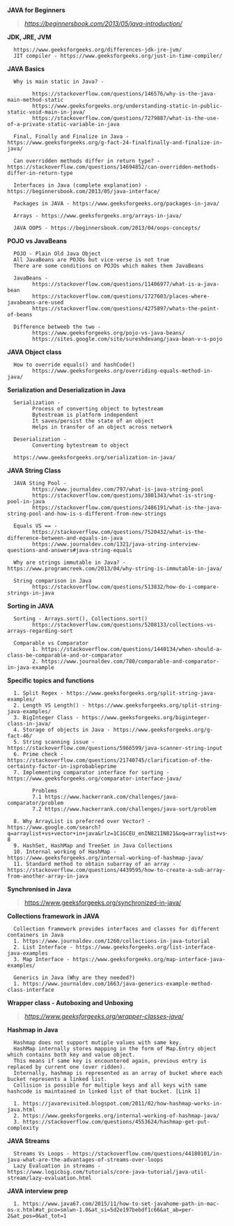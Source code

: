 **JAVA for Beginners**
> *https://beginnersbook.com/2013/05/java-introduction/*

**JDK, JRE, JVM**

      https://www.geeksforgeeks.org/differences-jdk-jre-jvm/
      JIT compiler - https://www.geeksforgeeks.org/just-in-time-compiler/

**JAVA Basics**

      Why is main static in Java? - 
      
            https://stackoverflow.com/questions/146576/why-is-the-java-main-method-static
            https://www.geeksforgeeks.org/understanding-static-in-public-static-void-main-in-java/
            https://stackoverflow.com/questions/7279887/what-is-the-use-of-a-private-static-variable-in-java
            
      Final, Finally and Finalize in Java - https://www.geeksforgeeks.org/g-fact-24-finalfinally-and-finalize-in-java/
      
      Can overridden methods differ in return type? - https://stackoverflow.com/questions/14694852/can-overridden-methods-differ-in-return-type
      
      Interfaces in Java (complete explanation) - https://beginnersbook.com/2013/05/java-interface/      
      
      Packages in JAVA - https://www.geeksforgeeks.org/packages-in-java/

      Arrays - https://www.geeksforgeeks.org/arrays-in-java/
      
      JAVA OOPS - https://beginnersbook.com/2013/04/oops-concepts/
      

**POJO vs JavaBeans**
      
      POJO - Plain Old Java Object
      All JavaBeans are POJOs but vice-verse is not true
      There are some conditions on POJOs which makes them JavaBeans 
      
      JavaBeans -
            https://stackoverflow.com/questions/11406977/what-is-a-java-bean
            https://stackoverflow.com/questions/1727603/places-where-javabeans-are-used
            https://stackoverflow.com/questions/4275897/whats-the-point-of-beans
      
      Difference betweeb the two -
            https://www.geeksforgeeks.org/pojo-vs-java-beans/
            https://sites.google.com/site/sureshdevang/java-bean-v-s-pojo


**JAVA Object class**

      How to override equals() and hashCode()
            https://www.geeksforgeeks.org/overriding-equals-method-in-java/
            
**Serialization and Deserialization in Java**

      Serialization - 
            Process of converting object to bytestream
            Bytestream is platform independent 
            It saves/persist the state of an object
            Helps in transfer of an object across network
            
      Deserialization -
            Converting bytestream to object
            
      https://www.geeksforgeeks.org/serialization-in-java/

**JAVA String Class**

      JAVA Sting Pool - 
            https://www.journaldev.com/797/what-is-java-string-pool
            https://stackoverflow.com/questions/3801343/what-is-string-pool-in-java
            https://stackoverflow.com/questions/2486191/what-is-the-java-string-pool-and-how-is-s-different-from-new-strings
            
      Equals VS == - 
            https://stackoverflow.com/questions/7520432/what-is-the-difference-between-and-equals-in-java
            https://www.journaldev.com/1321/java-string-interview-questions-and-answers#java-string-equals
            
      Why are strings immutable in Java? - https://www.programcreek.com/2013/04/why-string-is-immutable-in-java/      
      
      String comparison in Java
            https://stackoverflow.com/questions/513832/how-do-i-compare-strings-in-java


**Sorting in JAVA**

      Sorting - Arrays.sort(), Collections.sort()
            https://stackoverflow.com/questions/5208133/collections-vs-arrays-regarding-sort
            
      Comparable vs Comparator
            1. https://stackoverflow.com/questions/1440134/when-should-a-class-be-comparable-and-or-comparator
            2. https://www.journaldev.com/780/comparable-and-comparator-in-java-example

**Specific topics and functions**

      1. Split Regex - https://www.geeksforgeeks.org/split-string-java-examples/
      2. Length VS Length() - https://www.geeksforgeeks.org/split-string-java-examples/
      3. BigInteger Class - https://www.geeksforgeeks.org/biginteger-class-in-java/
      4. Storage of objects in Java - https://www.geeksforgeeks.org/g-fact-46/
      5. String scanning issue - https://stackoverflow.com/questions/5966599/java-scanner-string-input
      6. Prime check - https://stackoverflow.com/questions/21740745/clarification-of-the-certainty-factor-in-isprobableprime
      7. Implementing comparator interface for sorting - https://www.geeksforgeeks.org/comparator-interface-java/
      
            Problems
            7.1 https://www.hackerrank.com/challenges/java-comparator/problem
            7.2 https://www.hackerrank.com/challenges/java-sort/problem
      
      8. Why ArrayList is preferred over Vector? - https://www.google.com/search?q=arraylist+vs+vector+in+java&rlz=1C1GCEU_enIN821IN821&oq=arraylist+vs+vector+&aqs=chrome.1.69i57j0l5.7145j0j7&sourceid=chrome&ie=UTF-8
      9. HashSet, HashMap and TreeSet in Java Collections
      10. Internal working of HashMap - https://www.geeksforgeeks.org/internal-working-of-hashmap-java/
      11. Standard method to obtain subarray of an array - https://stackoverflow.com/questions/4439595/how-to-create-a-sub-array-from-another-array-in-java

**Synchronised in Java**
> https://www.geeksforgeeks.org/synchronized-in-java/

**Collections framework in JAVA**
      
      Collection framework provides interfaces and classes for different containers in Java
      1. https://www.journaldev.com/1260/collections-in-java-tutorial
      2. List Interface - https://www.geeksforgeeks.org/list-interface-java-examples
      3. Map Interface - https://www.geeksforgeeks.org/map-interface-java-examples/
      
      Generics in Java (Why are they needed?)
      1. https://www.journaldev.com/1663/java-generics-example-method-class-interface

**Wrapper class - Autoboxing and Unboxing**
> *https://www.geeksforgeeks.org/wrapper-classes-java/*

**Hashmap in Java**

      Hashmap does not support mutiple values with same key. 
      HashMap internally stores mapping in the form of Map.Entry object which contains both key and value object.
      This means if same key is encountered again, previous entry is replaced by current one (over ridden).
      Internally, hashmap is represented as an array of bucket where each bucket represents a linked list.
      Collision is possible for multiple keys and all keys with same hashcode is maintained in linked list of that bucket. [Link 1]
      
      1. https://javarevisited.blogspot.com/2011/02/how-hashmap-works-in-java.html
      2. https://www.geeksforgeeks.org/internal-working-of-hashmap-java/
      3. https://stackoverflow.com/questions/4553624/hashmap-get-put-complexity
      
**JAVA Streams**

      Streams Vs Loops - https://stackoverflow.com/questions/44180101/in-java-what-are-the-advantages-of-streams-over-loops
      Lazy Evaluation in streams - https://www.logicbig.com/tutorials/core-java-tutorial/java-util-stream/lazy-evaluation.html
      
**JAVA interview prep**

      1. https://www.java67.com/2015/11/how-to-set-javahome-path-in-mac-os-x.html#at_pco=smlwn-1.0&at_si=5d2e197bebdf1c66&at_ab=per-2&at_pos=0&at_tot=1
